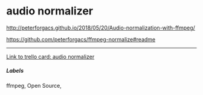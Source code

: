 # audio normalizer

http://peterforgacs.github.io/2018/05/20/Audio-normalization-with-ffmpeg/

https://github.com/peterforgacs/ffmpeg-normalize#readme

---

[Link to trello card: audio normalizer](https://trello.com/c/cUPHFANE)

##### Labels

ffmpeg, Open Source, 